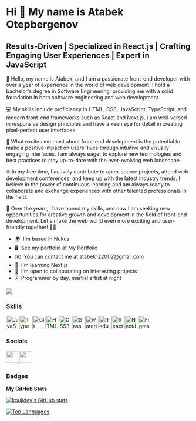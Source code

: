 Hi 👋 My name is Atabek Otepbergenov
====================================================================================================================================

Results-Driven | Specialized in React.js | Crafting Engaging User Experiences | Expert in JavaScript
------------------------------------------------------------------------------------------------------------------------------------------------------------------------------

🚀 Hello, my name is Atabek, and I am a passionate front-end developer with over a year of experience in the world of web development. I hold a bachelor's degree in Software Engineering, providing me with a solid foundation in both software engineering and web development.

💻 My skills include proficiency in HTML, CSS, JavaScript, TypeScript, and modern front-end frameworks such as React and Next.js. I am well-versed in responsive design principles and have a keen eye for detail in creating pixel-perfect user interfaces.

🌟 What excites me most about front-end development is the potential to make a positive impact on users' lives through intuitive and visually engaging interfaces. I am always eager to explore new technologies and best practices to stay up-to-date with the ever-evolving web landscape.

🌐 In my free time, I actively contribute to open-source projects, attend web development conferences, and keep up with the latest industry trends. I believe in the power of continuous learning and am always ready to collaborate and exchange experiences with other talented professionals in the field.

🌈 Over the years, I have honed my skills, and now I am seeking new opportunities for creative growth and development in the field of front-end development. Let's make the web world even more exciting and user-friendly together! 🚀✨

* 🌍  I'm based in Nukus
* 🖥️  See my portfolio at [My Portfolio](https:atabek.vercel.app)
* ✉️  You can contact me at [atabek122002@gmail.com](mailto:atabek122002@gmail.com)
* 🧠  I'm learning Next.js
* 🤝  I'm open to collaborating on interesting projects
* ⚡  Programmer by day, martial artist at night

<a href="https://www.github.com/koujidev" target="_blank" rel="noreferrer"><img
src="https://img.shields.io/github/followers/koujidev?logo=github&style=for-the-badge&color=ef4444&labelColor=1c1917" /></a>

### Skills


<p align="left">
<a href="https://developer.mozilla.org/en-US/docs/Web/JavaScript" target="_blank" rel="noreferrer"><img src="https://raw.githubusercontent.com/danielcranney/readme-generator/main/public/icons/skills/javascript-colored.svg" width="36" height="36" alt="JavaScript" /></a><a href="https://www.typescriptlang.org/" target="_blank" rel="noreferrer"><img src="https://raw.githubusercontent.com/danielcranney/readme-generator/main/public/icons/skills/typescript-colored.svg" width="36" height="36" alt="TypeScript" /></a><a href="https://git-scm.com/" target="_blank" rel="noreferrer"><img src="https://raw.githubusercontent.com/danielcranney/readme-generator/main/public/icons/skills/git-colored.svg" width="36" height="36" alt="Git" /></a><a href="https://developer.mozilla.org/en-US/docs/Glossary/HTML5" target="_blank" rel="noreferrer"><img src="https://raw.githubusercontent.com/danielcranney/readme-generator/main/public/icons/skills/html5-colored.svg" width="36" height="36" alt="HTML5" /></a><a href="https://www.w3.org/TR/CSS/#css" target="_blank" rel="noreferrer"><img src="https://raw.githubusercontent.com/danielcranney/readme-generator/main/public/icons/skills/css3-colored.svg" width="36" height="36" alt="CSS3" /></a><a href="https://sass-lang.com/" target="_blank" rel="noreferrer"><img src="https://raw.githubusercontent.com/danielcranney/readme-generator/main/public/icons/skills/sass-colored.svg" width="36" height="36" alt="Sass" /></a><a href="https://mui.com/" target="_blank" rel="noreferrer"><img src="https://raw.githubusercontent.com/danielcranney/readme-generator/main/public/icons/skills/materialui-colored.svg" width="36" height="36" alt="Material UI" /></a><a href="https://redux.js.org/" target="_blank" rel="noreferrer"><img src="https://raw.githubusercontent.com/danielcranney/readme-generator/main/public/icons/skills/redux-colored.svg" width="36" height="36" alt="Redux" /></a><a href="https://reactjs.org/" target="_blank" rel="noreferrer"><img src="https://raw.githubusercontent.com/danielcranney/readme-generator/main/public/icons/skills/react-colored.svg" width="36" height="36" alt="React" /></a><a href="https://nextjs.org/docs" target="_blank" rel="noreferrer"><img src="https://raw.githubusercontent.com/danielcranney/readme-generator/main/public/icons/skills/nextjs-colored.svg" width="36" height="36" alt="NextJs" /></a><a href="https://www.figma.com/" target="_blank" rel="noreferrer"><img src="https://raw.githubusercontent.com/danielcranney/readme-generator/main/public/icons/skills/figma-colored.svg" width="36" height="36" alt="Figma" /></a>
</p>


### Socials

<p align="left"> <a href="https://www.github.com/koujidev" target="_blank" rel="noreferrer"> <picture> <source media="(prefers-color-scheme: dark)" srcset="https://raw.githubusercontent.com/danielcranney/readme-generator/main/public/icons/socials/github-dark.svg" /> <source media="(prefers-color-scheme: light)" srcset="https://raw.githubusercontent.com/danielcranney/readme-generator/main/public/icons/socials/github.svg" /> <img src="https://raw.githubusercontent.com/danielcranney/readme-generator/main/public/icons/socials/github.svg" width="32" height="32" /> </picture> </a> <a href="https://www.linkedin.com/in/koujidev" target="_blank" rel="noreferrer"> <picture> <source media="(prefers-color-scheme: dark)" srcset="https://raw.githubusercontent.com/danielcranney/readme-generator/main/public/icons/socials/linkedin-dark.svg" /> <source media="(prefers-color-scheme: light)" srcset="https://raw.githubusercontent.com/danielcranney/readme-generator/main/public/icons/socials/linkedin.svg" /> <img src="https://raw.githubusercontent.com/danielcranney/readme-generator/main/public/icons/socials/linkedin.svg" width="32" height="32" /> </picture> </a> </p>

### Badges

<b>My GitHub Stats</b>

<a href="http://www.github.com/koujidev"><img src="https://github-readme-stats.vercel.app/api?username=koujidev&show_icons=true&hide=&count_private=true&title_color=ef4444&text_color=ffffff&icon_color=ef4444&bg_color=1c1917&hide_border=true&show_icons=true" alt="koujidev's GitHub stats" /></a>

<a href="https://github.com/koujidev" align="left"><img src="https://github-readme-stats.vercel.app/api/top-langs/?username=koujidev&langs_count=10&title_color=ef4444&text_color=ffffff&icon_color=ef4444&bg_color=1c1917&hide_border=true&locale=en&custom_title=Top%20%Languages" alt="Top Languages" /></a>
